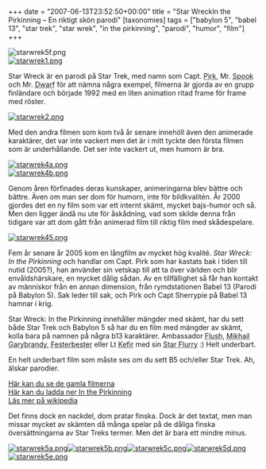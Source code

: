+++
date = "2007-06-13T23:52:50+00:00"
title = "Star WreckIn the Pirkinning &#8211; En riktigt skön parodi"
[taxonomies]
tags = ["babylon 5", "babel 13", "star trek", "star wrek", "in the pirkinning", "parodi", "humor", "film"]
+++

<div class="middle">
  <img src='/images/2007/06/starwrek5f.png' alt='starwrek5f.png' />
</div>

<div class="left">
  <a href='/images/2007/06/starwrek1.png' title='starwrek1.png'><img src='/images/2007/06/starwrek1-150x150.png' alt='starwrek1.png' /></a>
</div>

Star Wreck är en parodi på Star Trek, med namn som Capt. <acronym title="Kirk">Pirk</acronym>, Mr. <acronym title="Spock">Spook</acronym> och Mr. <acronym title="Worf">Dwarf</acronym> för att nämna några exempel, filmerna är gjorda av en grupp finländare och började 1992 med en liten animation ritad frame för frame med röster.

<div class="right">
  <a href='/images/2007/06/starwrek2.png' title='starwrek2.png'><img src='/images/2007/06/starwrek2-150x150.png' alt='starwrek2.png' /></a>
</div>

Med den andra filmen som kom två år senare innehöll även den animerade karaktärer, det var inte vackert men det är i mitt tyckte den första filmen som är underhållande. Det ser inte vackert ut, men humorn är bra.

<div class="left">
  <a href='/images/2007/06/starwrek4a.png' title='starwrek4a.png'><img src='/images/2007/06/starwrek4a-150x150.png' alt='starwrek4a.png' /></a><br /><a href='/images/2007/06/starwrek4b.png' title='starwrek4b.png'><img src='/images/2007/06/starwrek4b-150x150.png' alt='starwrek4b.png' /></a>
</div>

Genom åren förfinades deras kunskaper, animeringarna blev bättre och bättre. Även om man ser dom för humorn, inte för bildkvalitén. År 2000 gjordes det en ny film som var ett internt skämt, mycket bajs-humor och så. Men den ligger ändå nu ute för åskådning, vad som skilde denna från tidigare var att dom gått från animerad film till riktig film med skådespelare.

<div class="right">
  <a href='/images/2007/06/starwrek45.png' title='starwrek45.png'><img src='/images/2007/06/starwrek45-150x150.png' alt='starwrek45.png' /></a>
</div>

Fem år senare år 2005 kom en långfilm av mycket hög kvalité. *Star Wreck: In the Pirkinning* och handlar om Capt. Pirk som har kastats bak i tiden till nutid (2005?), han använder sin vetskap till att ta över världen och blir envåldshärskare, en mycket dålig sådan. Av en tillfällighet så får han kontakt av människor från en annan dimension, från rymdstationen Babel 13 (Parodi på Babylon 5). Sak leder till sak, och Pirk och Capt Sherrypie på Babel 13 hamnar i krig.

Star Wreck: In the Pirkinning innehåller mängder med skämt, har du sett både Star Trek och Babylon 5 så har du en film med mängder av skämt, kolla bara på namnen på några b13 karaktärer. Ambassador <acronym title="Kosh">Flush</acronym>, <acronym title="Michael Garibaldi">Mikhail Garybrandy</acronym>, <acronym title="Albert Bester">Festerbester</acronym> eller Lt <acronym title="Keffer">Kefir</acronym> med sin <acronym title="Starfury">Star Flurry</acronym> :) Helt underbart.

En helt underbart film som måste ses om du sett B5 och/eller Star Trek. Ah, älskar parodier.

[Här kan du se de gamla filmerna][1]  
[Här kan du ladda ner In the Pirkinning][2]  
[Läs mer på wikipedia][3]

Det finns dock en nackdel, dom pratar finska. Dock är det textat, men man missar mycket av skämten då många spelar på de dåliga finska översättningarna av Star Treks termer. Men det är bara ett mindre minus.

<div class="middle">
  <a href='/images/2007/06/starwrek5a.png' title='starwrek5a.png'><img src='/images/2007/06/starwrek5a-150x150.png' alt='starwrek5a.png' /></a><a href='/images/2007/06/starwrek5b.png' title='starwrek5b.png'><img src='/images/2007/06/starwrek5b-150x150.png' alt='starwrek5b.png' /></a><a href='/images/2007/06/starwrek5c.png' title='starwrek5c.png'><img src='/images/2007/06/starwrek5c-150x150.png' alt='starwrek5c.png' /></a><a href='/images/2007/06/starwrek5d.png' title='starwrek5d.png'><img src='/images/2007/06/starwrek5d-150x150.png' alt='starwrek5d.png' /></a><a href='/images/2007/06/starwrek5e.png' title='starwrek5e.png'><img src='/images/2007/06/starwrek5e-150x150.png' alt='starwrek5e.png' /></a>
</div>



<small></small>

 [1]: http://video.starwreck.com/legacy.php
 [2]: http://www.starwreck.com/download.php
 [3]: http://en.wikipedia.org/wiki/Star_Wreck:_In_the_Pirkinning
